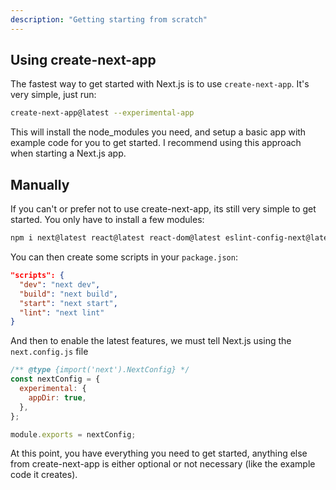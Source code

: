```yaml
---
description: "Getting starting from scratch"
---
```


## Using create-next-app

The fastest way to get started with Next.js is to use `create-next-app`. It's very simple, just run:

```bash
create-next-app@latest --experimental-app
```

This will install the node_modules you need, and setup a basic app with example code for you to get started. I recommend using this approach when starting a Next.js app.

## Manually

If you can't or prefer not to use create-next-app, its still very simple to get started. You only have to install a few modules:

```bash
npm i next@latest react@latest react-dom@latest eslint-config-next@latest
```

You can then create some scripts in your `package.json`:

```json
"scripts": {
  "dev": "next dev",
  "build": "next build",
  "start": "next start",
  "lint": "next lint"
}
```

And then to enable the latest features, we must tell Next.js using the `next.config.js` file

```js
/** @type {import('next').NextConfig} */
const nextConfig = {
  experimental: {
    appDir: true,
  },
};

module.exports = nextConfig;
```

At this point, you have everything you need to get started, anything else from create-next-app is either optional or not necessary (like the example code it creates).
